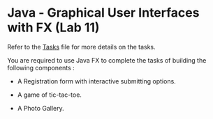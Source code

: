 # Java - Graphical User Interfaces with FX (Lab 11)


Refer to the [Tasks](./tasks.pdf) file for more details on the tasks.

You are required to use Java FX to complete the tasks of building the following components :

* A Registration form with interactive submitting options.

* A game of tic-tac-toe.

* A Photo Gallery.
